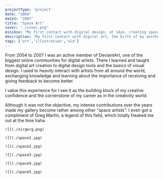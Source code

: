 ```yaml
---
projectType: 'project'
date: "2004"
date2: "2007"
title: "Space Art"
cover: "./cover.png"
minibio: "My first contact with digital design, at 14yo, creating space art wallpapers."
description: "My first contact with digital art, the birth of my aesthetic self. Making space wallpapers got me started with digital design tools and with a vibrant community of online artists and designers called DeviantArt."
tags: ['art','illustration','old']
---
```


From 2004 to 2007 I was an active member of DeviantArt, one of the biggest online communities for digital artists. There I learned and taught from digital art creation to digital design tools and the basics of visual design. I used to heavily interact with artists from all around the world, exchanging knowledge and learning about the importance of receiving and giving feedback to become better.

I value this experience for I see it as the building block of my creative confidence and the cornerstone of my career as in the creativity world.

Although it was not the objective, my intense contributions over the years made my gallery become rather among other "space artists". I even got a compliment of Greg Martin, a legend of this field, which totally freaked me out at the time haha

```grid|1
![](./sirgerg.png)
``` 
<!--  
<results-banner
    data='{
        "pageviews": "32,000+",
        "comments made": "4,263",
        "experience": "3 years"
    }'>
</results-banner> -->

```grid|1
![](./space1.jpg)
``` 

```grid|1
![](./space2.jpg)
```

```grid|1
![](./space3.jpg)
```

```grid|1
![](./space4.jpg) 
```

```grid|1
![](./space5.jpg)
```